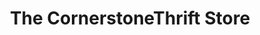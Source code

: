 ---
title: "The CornerstoneThrift Store"
url: /rapid-city/the-cornerstonethrift-store/
shop: charity
---